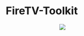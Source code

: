 # FireTV-Toolkit
<div style="display: flex; justify-content: center; max-width: 300px;"><img src="https://user-images.githubusercontent.com/70029654/173292188-97af2a01-32 e3-4a31-89d4-8e36dbc463e3.png"></div>
